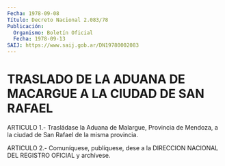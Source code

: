 ```yaml
---
Fecha: 1978-09-08
Título: Decreto Nacional 2.083/78
Publicación:
  Organismo: Boletín Oficial
  Fecha: 1978-09-13
SAIJ: https://www.saij.gob.ar/DN19780002083
---
```

# TRASLADO DE LA ADUANA DE MACARGUE A LA CIUDAD DE SAN RAFAEL

<a id="1"></a>
ARTICULO  1.-  Trasládase  la Aduana de Malargue, Provincia de Mendoza,  a  la  ciudad  de  San  Rafael  de  la  misma  provincia.

<a id="2"></a>
ARTICULO  2.-  Comuníquese,  publíquese,  dese  a la DIRECCION NACIONAL DEL REGISTRO OFICIAL y archívese.